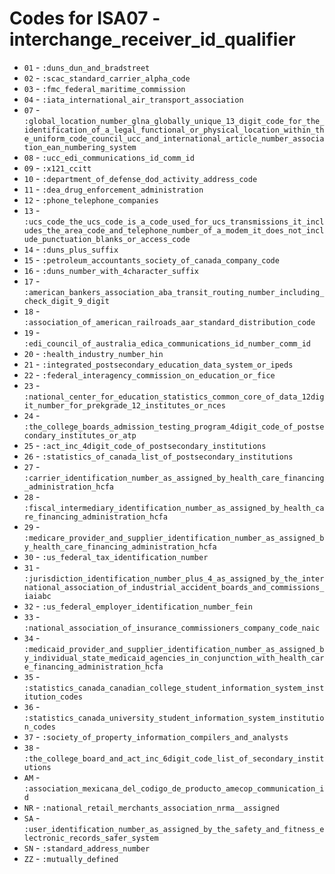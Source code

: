 # Codes for ISA07 - interchange_receiver_id_qualifier
* `01` - `:duns_dun_and_bradstreet`
* `02` - `:scac_standard_carrier_alpha_code`
* `03` - `:fmc_federal_maritime_commission`
* `04` - `:iata_international_air_transport_association`
* `07` - `:global_location_number_glna_globally_unique_13_digit_code_for_the_identification_of_a_legal_functional_or_physical_location_within_the_uniform_code_council_ucc_and_international_article_number_association_ean_numbering_system`
* `08` - `:ucc_edi_communications_id_comm_id`
* `09` - `:x121_ccitt`
* `10` - `:department_of_defense_dod_activity_address_code`
* `11` - `:dea_drug_enforcement_administration`
* `12` - `:phone_telephone_companies`
* `13` - `:ucs_code_the_ucs_code_is_a_code_used_for_ucs_transmissions_it_includes_the_area_code_and_telephone_number_of_a_modem_it_does_not_include_punctuation_blanks_or_access_code`
* `14` - `:duns_plus_suffix`
* `15` - `:petroleum_accountants_society_of_canada_company_code`
* `16` - `:duns_number_with_4character_suffix`
* `17` - `:american_bankers_association_aba_transit_routing_number_including_check_digit_9_digit`
* `18` - `:association_of_american_railroads_aar_standard_distribution_code`
* `19` - `:edi_council_of_australia_edica_communications_id_number_comm_id`
* `20` - `:health_industry_number_hin`
* `21` - `:integrated_postsecondary_education_data_system_or_ipeds`
* `22` - `:federal_interagency_commission_on_education_or_fice`
* `23` - `:national_center_for_education_statistics_common_core_of_data_12digit_number_for_prekgrade_12_institutes_or_nces`
* `24` - `:the_college_boards_admission_testing_program_4digit_code_of_postsecondary_institutes_or_atp`
* `25` - `:act_inc_4digit_code_of_postsecondary_institutions`
* `26` - `:statistics_of_canada_list_of_postsecondary_institutions`
* `27` - `:carrier_identification_number_as_assigned_by_health_care_financing_administration_hcfa`
* `28` - `:fiscal_intermediary_identification_number_as_assigned_by_health_care_financing_administration_hcfa`
* `29` - `:medicare_provider_and_supplier_identification_number_as_assigned_by_health_care_financing_administration_hcfa`
* `30` - `:us_federal_tax_identification_number`
* `31` - `:jurisdiction_identification_number_plus_4_as_assigned_by_the_international_association_of_industrial_accident_boards_and_commissions_iaiabc`
* `32` - `:us_federal_employer_identification_number_fein`
* `33` - `:national_association_of_insurance_commissioners_company_code_naic`
* `34` - `:medicaid_provider_and_supplier_identification_number_as_assigned_by_individual_state_medicaid_agencies_in_conjunction_with_health_care_financing_administration_hcfa`
* `35` - `:statistics_canada_canadian_college_student_information_system_institution_codes`
* `36` - `:statistics_canada_university_student_information_system_institution_codes`
* `37` - `:society_of_property_information_compilers_and_analysts`
* `38` - `:the_college_board_and_act_inc_6digit_code_list_of_secondary_institutions`
* `AM` - `:association_mexicana_del_codigo_de_producto_amecop_communication_id`
* `NR` - `:national_retail_merchants_association_nrma__assigned`
* `SA` - `:user_identification_number_as_assigned_by_the_safety_and_fitness_electronic_records_safer_system`
* `SN` - `:standard_address_number`
* `ZZ` - `:mutually_defined`
